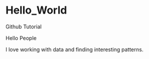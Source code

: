 # Hello_World
Github Tutorial 

Hello People

I love working with data and finding interesting patterns.
